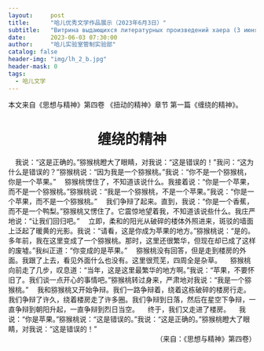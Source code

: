 ```yaml
---
layout:     post
title:      "哈儿优秀文学作品展示（2023年6月3日）"
subtitle:   "Витрина выдающихся литературных произведений хаера (3 июня 2023 года)"
date:       2023-06-03 07:30:00
author:     "哈儿实验室管制实验部"
catalog: false
header-img: "img/lh_2_b.jpg"
header-mask: 0
tags:
  - 哈儿文学
---
```


本文来自《思想与精神》第四卷 《扭动的精神》章节 第一篇《缠绕的精神》。
<div style="text-align: center"><h1>缠绕的精神</h1></div>
&ensp;&ensp;我说：“这是正确的。”猕猴桃瞪大了眼睛，对我说：“这是错误的！”我问：“这为什么是错误的？”猕猴桃说：“因为我是一个猕猴桃。”我说：“你不是一个猕猴桃，你是一个苹果。”  
&ensp;&ensp;猕猴桃愣住了，不知道该说什么。我接着说：“你是一个苹果，而不是一个猕猴桃。”猕猴桃说：“我是一个猕猴桃，不是一个苹果。”我说：“你是一个苹果，而不是一个猕猴桃。”  
&ensp;&ensp;我们争辩了起来。直到，我说：“你是一个香蕉，而不是一个鸭梨。”猕猴桃又愣住了。它震惊地望着我，不知道该说些什么。我庄严地说：“让我们回归吧。”  
&ensp;&ensp;立即，柔和的阳光从破碎的楼体外照进来，斑驳的墙面上泛起了暖黄的光影。我说：“请看，这是你成为苹果的地方。”猕猴桃说：“是的。多年前，我在这里变成了一个猕猴桃。那时，这里还很繁华，但现在却已成了这样的废墟。”我纠正道：“你变成的是苹果。”  
&ensp;&ensp;猕猴桃没有回答，但是走到楼房的外面。我跟了上去，看见外面什么也没有。这里很荒芜，四周全是杂草。  
&ensp;&ensp;猕猴桃向前走了几步，叹息道：“当年，这是这里最繁华的地方啊。”我说：“苹果，不要怀旧了。我们谈一点开心的事情吧。”猕猴桃转过身来，严肃地对我说：“我是一个猕猴桃。”  
&ensp;&ensp;我和猕猴桃又开始争辩。我们一路争辩着，绕着这栋破碎的楼房行走。我们争辩了许久，绕着楼房走了许多圈。我们争辩到日落，然后在星空下争辩，一直争辩到朝阳升起，一直争辩到烈日当空。  
&ensp;&ensp;终于，我们又走进了楼房。  
&ensp;&ensp;我说：“你是苹果。”猕猴桃说：“这是错误的。”我说：“这是正确的。”猕猴桃瞪大了眼睛，对我说：“这是错误的！”
<div style="text-align: right">（来自：《思想与精神》第四卷）</div>